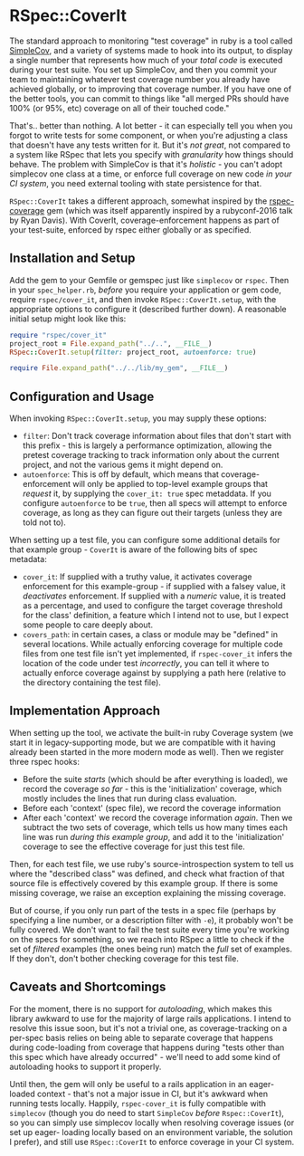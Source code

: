 # RSpec::CoverIt

The standard approach to monitoring "test coverage" in ruby is a tool called
[SimpleCov](https://github.com/simplecov-ruby/simplecov), and a variety of
systems made to hook into its output, to display a single number that represents
how much of your _total code_ is executed during your test suite. You set up
SimpleCov, and then you commit your team to maintaining whatever test coverage
number you already have achieved globally, or to improving that coverage number.
If you have one of the better tools, you can commit to things like "all merged
PRs should have 100% (or 95%, etc) coverage on all of their touched code."

That's.. better than nothing. A lot better - it can especially tell you when you
forgot to write tests for some component, or when you're adjusting a class that
doesn't have any tests written for it. But it's _not great_, not compared to a
system like RSpec that lets you specify with _granularity_ how things should
behave. The problem with SimpleCov is that it's _holistic_ - you can't adopt
simplecov one class at a time, or enforce full coverage on new code _in your
CI system_, you need external tooling with state persistence for that.

`RSpec::CoverIt` takes a different approach, somewhat inspired by the
[rspec-coverage](https://github.com/jamesdabbs/rspec-coverage) gem (which was
itself apparently inspired by a rubyconf-2016 talk by Ryan Davis). With CoverIt,
coverage-enforcement happens as part of your test-suite, enforced by rspec
either globally or as specified.

## Installation and Setup

Add the gem to your Gemfile or gemspec just like `simplecov` or `rspec`. Then
in your `spec_helper.rb`, _before_ you require your application or gem code,
require `rspec/cover_it`, and then invoke `RSpec::CoverIt.setup`, with the
appropriate options to configure it (described further down). A reasonable
initial setup might look like this:

```ruby
require "rspec/cover_it"
project_root = File.expand_path("../..", __FILE__)
RSpec::CoverIt.setup(filter: project_root, autoenforce: true)

require File.expand_path("../../lib/my_gem", __FILE__)
```

## Configuration and Usage

When invoking `RSpec::CoverIt.setup`, you may supply these options:

* `filter`: Don't track coverage information about files that don't start with
  this prefix - this is largely a performance optimization, allowing the pretest
  coverage tracking to track information only about the current project, and not
  the various gems it might depend on.
* `autoenforce`: This is off by default, which means that coverage-enforcement
  will only be applied to top-level example groups that _request_ it, by
  supplying the `cover_it: true` spec metaddata. If you configure `autoenforce`
  to be `true`, then all specs will attempt to enforce coverage, as long as they
  can figure out their targets (unless they are told not to).

When setting up a test file, you can configure some additional details for that
example group - `CoverIt` is aware of the following bits of spec metadata:

* `cover_it`: If supplied with a truthy value, it activates coverage enforcement
  for this example-group - if supplied with a falsey value, it _deactivates_
  enforcement. If supplied with a _numeric_ value, it is treated as a percentage,
  and used to configure the target coverage threshold for the class' definition,
  a feature which I intend not to use, but I expect some people to care deeply
  about.
* `covers_path`: in certain cases, a class or module may be "defined" in several
  locations. While actually enforcing coverage for multiple code files from one
  test file isn't yet implemented, if `rspec-cover_it` infers the location of
  the code under test _incorrectly_, you can tell it where to actually enforce
  coverage against by supplying a path here (relative to the directory
  containing the test file).

## Implementation Approach

When setting up the tool, we activate the built-in ruby Coverage system (we
start it in legacy-supporting mode, but we are compatible with it having already
been started in the more modern mode as well). Then we register three rspec
hooks:

* Before the suite _starts_ (which should be after everything is loaded), we
  record the coverage _so far_ - this is the 'initialization' coverage, which
  mostly includes the lines that run during class evaluation.
* Before each 'context' (spec file), we record the coverage information
* After each 'context' we record the coverage information _again_. Then we
  subtract the two sets of coverage, which tells us how many times each line
  was run _during this example group_, and add it to the 'initialization'
  coverage to see the effective coverage for just this test file.

Then, for each test file, we use ruby's source-introspection system to tell
us where the "described class" was defined, and check what fraction of that
source file is effectively covered by this example group. If there is some
missing coverage, we raise an exception explaining the missing coverage.

But of course, if you only run part of the tests in a spec file (perhaps by
specifying a line number, or a description filter with `-e`), it probably won't
be fully covered. We don't want to fail the test suite every time you're working
on the specs for something, so we reach into RSpec a little to check if the
set of _filtered_ examples (the ones being run) match the _full_ set of
examples. If they don't, don't bother checking coverage for this test file.

## Caveats and Shortcomings

For the moment, there is no support for _autoloading_, which makes this library
awkward to use for the majority of large rails applications. I intend to resolve
this issue soon, but it's not a trivial one, as coverage-tracking on a per-spec
basis relies on being able to separate coverage that happens during code-loading
from coverage that happens during "tests other than this spec which have already
occurred" - we'll need to add some kind of autoloading hooks to support it
properly.

Until then, the gem will only be useful to a rails application in an eager-
loaded context - that's not a major issue in CI, but it's awkward when running
tests locally. Happily, `rspec-cover_it` is fully compatible with `simplecov`
(though you do need to start `SimpleCov` _before_ `Rspec::CoverIt`), so you can
simply use simplecov locally when resolving coverage issues (or set up eager-
loading locally based on an environment variable, the solution I prefer), and
still use `RSpec::CoverIt` to enforce coverage in your CI system.
